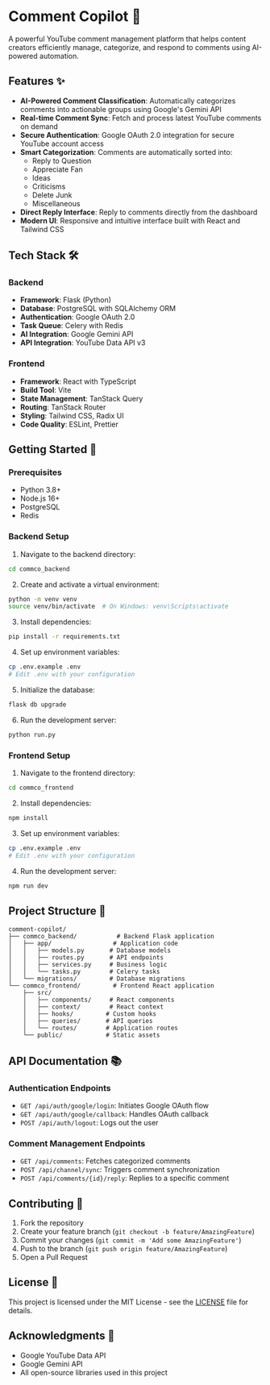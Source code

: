 # Comment Copilot 🚀

A powerful YouTube comment management platform that helps content creators efficiently manage, categorize, and respond to comments using AI-powered automation.

## Features ✨

- **AI-Powered Comment Classification**: Automatically categorizes comments into actionable groups using Google's Gemini API
- **Real-time Comment Sync**: Fetch and process latest YouTube comments on demand
- **Secure Authentication**: Google OAuth 2.0 integration for secure YouTube account access
- **Smart Categorization**: Comments are automatically sorted into:
  - Reply to Question
  - Appreciate Fan
  - Ideas
  - Criticisms
  - Delete Junk
  - Miscellaneous
- **Direct Reply Interface**: Reply to comments directly from the dashboard
- **Modern UI**: Responsive and intuitive interface built with React and Tailwind CSS

## Tech Stack 🛠️

### Backend

- **Framework**: Flask (Python)
- **Database**: PostgreSQL with SQLAlchemy ORM
- **Authentication**: Google OAuth 2.0
- **Task Queue**: Celery with Redis
- **AI Integration**: Google Gemini API
- **API Integration**: YouTube Data API v3

### Frontend

- **Framework**: React with TypeScript
- **Build Tool**: Vite
- **State Management**: TanStack Query
- **Routing**: TanStack Router
- **Styling**: Tailwind CSS, Radix UI
- **Code Quality**: ESLint, Prettier

## Getting Started 🚀

### Prerequisites

- Python 3.8+
- Node.js 16+
- PostgreSQL
- Redis

### Backend Setup

1. Navigate to the backend directory:

```bash
cd commco_backend
```

2. Create and activate a virtual environment:

```bash
python -m venv venv
source venv/bin/activate  # On Windows: venv\Scripts\activate
```

3. Install dependencies:

```bash
pip install -r requirements.txt
```

4. Set up environment variables:

```bash
cp .env.example .env
# Edit .env with your configuration
```

5. Initialize the database:

```bash
flask db upgrade
```

6. Run the development server:

```bash
python run.py
```

### Frontend Setup

1. Navigate to the frontend directory:

```bash
cd commco_frontend
```

2. Install dependencies:

```bash
npm install
```

3. Set up environment variables:

```bash
cp .env.example .env
# Edit .env with your configuration
```

4. Run the development server:

```bash
npm run dev
```

## Project Structure 📁

```
comment-copilot/
├── commco_backend/           # Backend Flask application
│   ├── app/                 # Application code
│   │   ├── models.py       # Database models
│   │   ├── routes.py       # API endpoints
│   │   ├── services.py     # Business logic
│   │   └── tasks.py        # Celery tasks
│   └── migrations/         # Database migrations
└── commco_frontend/         # Frontend React application
    ├── src/
    │   ├── components/     # React components
    │   ├── context/        # React context
    │   ├── hooks/         # Custom hooks
    │   ├── queries/       # API queries
    │   └── routes/        # Application routes
    └── public/            # Static assets
```

## API Documentation 📚

### Authentication Endpoints

- `GET /api/auth/google/login`: Initiates Google OAuth flow
- `GET /api/auth/google/callback`: Handles OAuth callback
- `POST /api/auth/logout`: Logs out the user

### Comment Management Endpoints

- `GET /api/comments`: Fetches categorized comments
- `POST /api/channel/sync`: Triggers comment synchronization
- `POST /api/comments/{id}/reply`: Replies to a specific comment

## Contributing 🤝

1. Fork the repository
2. Create your feature branch (`git checkout -b feature/AmazingFeature`)
3. Commit your changes (`git commit -m 'Add some AmazingFeature'`)
4. Push to the branch (`git push origin feature/AmazingFeature`)
5. Open a Pull Request

## License 📝

This project is licensed under the MIT License - see the [LICENSE](LICENSE) file for details.

## Acknowledgments 🙏

- Google YouTube Data API
- Google Gemini API
- All open-source libraries used in this project
